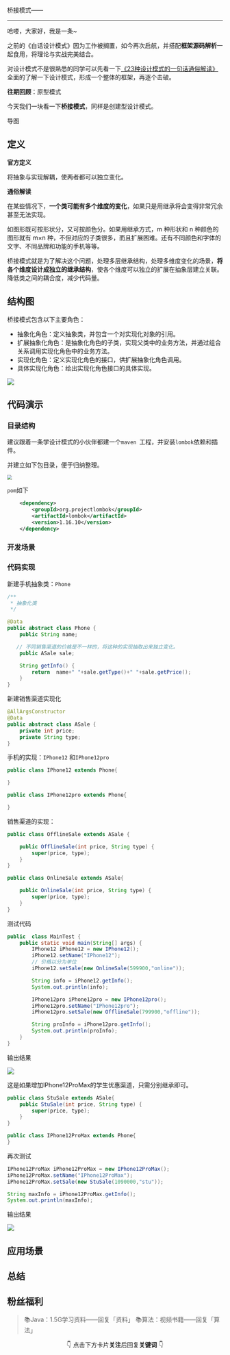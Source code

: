 桥接模式——

----

哈喽，大家好，我是一条~

之前的《白话设计模式》因为工作被搁置，如今再次启航，并搭配**框架源码解析**一起食用，将理论与实战完美结合。

对设计模式不是很熟悉的同学可以先看一下[《23种设计模式的一句话通俗解读》](https://blog.csdn.net/skylibiao/article/details/117596850)全面的了解一下设计模式，形成一个整体的框架，再逐个击破。

**往期回顾**：原型模式

今天我们一块看一下**桥接模式**，同样是创建型设计模式。

导图



## 定义

**官方定义**

将抽象与实现解耦，使两者都可以独立变化。

**通俗解读**

在某些情况下，**一个类可能有多个维度的变化**，如果只是用继承将会变得非常冗余甚至无法实现。

如图形既可按形状分，又可按颜色分。如果用继承方式，m 种形状和 n 种颜色的图形就有 m×n 种，不但对应的子类很多，而且扩展困难。还有不同颜色和字体的文字、不同品牌和功能的手机等等。

桥接模式就是为了解决这个问题，处理多层继承结构，处理多维度变化的场景，**将各个维度设计成独立的继承结构**，使各个维度可以独立的扩展在抽象层建立关联。降低类之间的耦合度，减少代码量。

## 结构图

桥接模式包含以下主要角色：

- 抽象化角色：定义抽象类，并包含一个对实现化对象的引用。
- 扩展抽象化角色：是抽象化角色的子类，实现父类中的业务方法，并通过组合关系调用实现化角色中的业务方法。
- 实现化角色：定义实现化角色的接口，供扩展抽象化角色调用。
- 具体实现化角色：给出实现化角色接口的具体实现。

![](https://yitiaoit.oss-cn-beijing.aliyuncs.com/img/image-20220203205235020.png)

## 代码演示

### 目录结构

建议跟着一条学设计模式的小伙伴都建一个`maven `工程，并安装`lombok`依赖和插件。

并建立如下包目录，便于归纳整理。

<img src="https://yitiaoit.oss-cn-beijing.aliyuncs.com/img/image-20210920205525607.png" style="zoom:67%;" />

`pom`如下

```xml
    <dependency>
        <groupId>org.projectlombok</groupId>
        <artifactId>lombok</artifactId>
        <version>1.16.10</version>
    </dependency>

```

### 开发场景



### 代码实现

新建手机抽象类：`Phone`

```java
/**
 * 抽象化类
 */

@Data
public abstract class Phone {
    public String name;

   // 不同销售渠道的价格是不一样的，将这种的实现抽取出来独立变化。 
    public ASale sale;

    String getInfo() {
        return  name+" "+sale.getType()+" "+sale.getPrice();
    }
}
```

新建销售渠道实现化

```java
@AllArgsConstructor
@Data
public abstract class ASale {
    private int price;
    private String type;
}
```

手机的实现：`IPhone12` 和`IPhone12pro`

```java
public class IPhone12 extends Phone{

}
```

```java
public class IPhone12pro extends Phone{

}
```

销售渠道的实现：

```java
public class OfflineSale extends ASale {

    public OfflineSale(int price, String type) {
        super(price, type);
    }
}
```

```java
public class OnlineSale extends ASale{

    public OnlineSale(int price, String type) {
        super(price, type);
    }
}
```

测试代码

```java
public  class MainTest {
    public static void main(String[] args) {
        IPhone12 iPhone12 = new IPhone12();
        iPhone12.setName("IPhone12");
        // 价格以分为单位
        iPhone12.setSale(new OnlineSale(599900,"online"));

        String info = iPhone12.getInfo();
        System.out.println(info);

        IPhone12pro iPhone12pro = new IPhone12pro();
        iPhone12pro.setName("IPhone12pro");
        iPhone12pro.setSale(new OfflineSale(799900,"offline"));

        String proInfo = iPhone12pro.getInfo();
        System.out.println(proInfo);
    }
}
```

输出结果

![](https://yitiaoit.oss-cn-beijing.aliyuncs.com/img/image-20220203221424940.png)

这是如果增加IPhone12ProMax的学生优惠渠道，只需分别继承即可。

```java
public class StuSale extends ASale{
    public StuSale(int price, String type) {
        super(price, type);
    }
}
```

```java
public class IPhone12ProMax extends Phone{
}
```

再次测试

```java
IPhone12ProMax iPhone12ProMax = new IPhone12ProMax();
iPhone12ProMax.setName("IPhone12ProMax");
iPhone12ProMax.setSale(new StuSale(1090000,"stu"));

String maxInfo = iPhone12ProMax.getInfo();
System.out.println(maxInfo);
```

输出结果

![](https://yitiaoit.oss-cn-beijing.aliyuncs.com/img/image-20220203230533064.png)

## 应用场景





## 总结



<span id=jump99></span>

## 粉丝福利

>📚Java：1.5G学习资料——回复「资料」
>📚算法：视频书籍——回复「算法」



<center>👇 点击下方卡片<b>关注</b>后回复<b>关键词</b> 👇</center>

